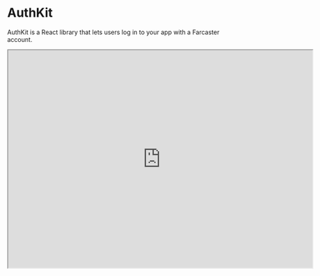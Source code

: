 # AuthKit

AuthKit is a React library that lets users log in to your app with a Farcaster account.

<iframe src="https://sign-in-with-farcaster-demo.replit.app/" width="700" height="500" />

Click "Sign in With Farcaster" above to try it out on web or click [here](https://sign-in-with-farcaster-demo.replit.app/) for mobile.

### How does it work?

It uses the [Sign In With Farcaster](#sign-in-with-farcaster-siwf) standard under the hood, which is conceptually like "Sign in with Google". When integrated, AuthKit will:

1. Show a "Sign in with Farcaster" button to the user.
2. Wait for the user to click, scan a QR code and approve the request in Warpcast.
3. Receive and verify a signature from Warpcast.
4. Show the logged in user's profile picture and username.
